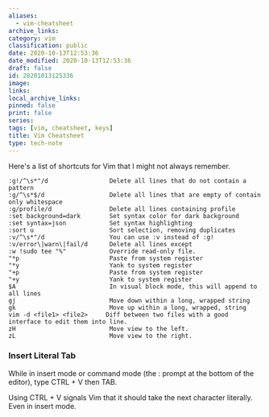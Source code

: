 ```yaml
---
aliases:
  - vim-cheatsheet
archive_links: 
category: vim
classification: public
date: 2020-10-13T12:53:36
date_modified: 2020-10-13T12:53:36
draft: false
id: 20201013125336
image: 
links: 
local_archive_links: 
pinned: false
print: false
series: 
tags: [vim, cheatsheet, keys]
title: Vim Cheatsheet
type: tech-note
---
```


Here's a list of shortcuts for Vim that I might not always remember.

```text
:g!/^\s*"/d                 Delete all lines that do not contain a pattern
:g/^\s*$/d                  Delete all lines that are empty of contain only whitespace
:g/profile/d                Delete all lines containing profile
:set background=dark		Set syntax color for dark background
:set syntax=json            Set syntax highlighting
:sort u                     Sort selection, removing duplicates
:v/^\s*"/d                  You can use :v instead of :g!
:v/error\|warn\|fail/d      Delete all lines except
:w !sudo tee "%"            Override read-only file.
"*p							Paste from system register
"*y                         Yank to system register
"+p							Paste from system register
"+y                         Yank to system register
$A                          In visual block mode, this will append to all lines
gj                          Move down within a long, wrapped string
gk                          Move up within a long, wrapped, string
vim -d <file1> <file2>     Diff between two files with a good interface to edit them into line.
zH                          Move view to the left.
zL                          Move view to the right.
```

### Insert Literal Tab

While in insert mode or command mode (the : prompt at the bottom of the editor), type CTRL + V then TAB.

Using CTRL + V signals Vim that it should take the next character literally. Even in insert mode.